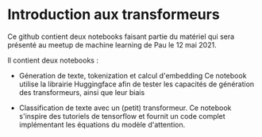 # Introduction aux transformeurs

Ce github contient deux notebooks faisant partie du matériel qui sera présenté au meetup de machine learning de Pau le 12 mai 2021. 

Il contient deux notebooks : 

- Géneration de texte, tokenization et calcul d'embedding
Ce notebook utilise la librairie Huggingface afin de tester les capacités de génération des transformeurs, ainsi que leur biais

- Classification de texte avec un (petit) transformeur. 
Ce notebook s'inspire des tutoriels de tensorflow et fournit un code complet implémentant les équations du modèle d'attention. 
